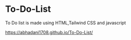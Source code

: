 # To-Do-List
To Do list is made using HTML,Tailwind CSS and javascript


https://abhadani1708.github.io/To-Do-List/
